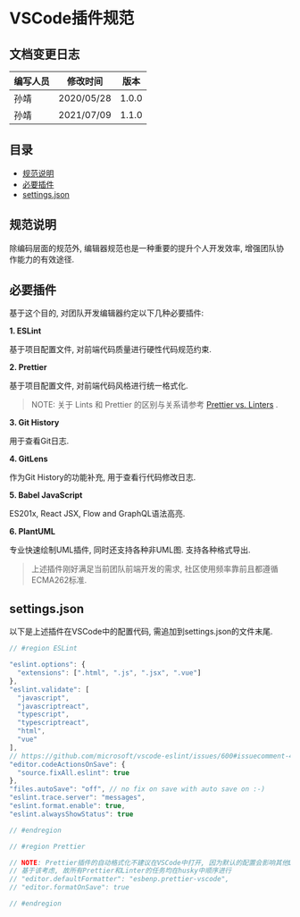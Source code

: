 <h1>VSCode插件规范</h1>

<h2>文档变更日志</h2>

| 编写人员 | 修改时间   | 版本  |
| -------- | ---------- | ----- |
| 孙靖     | 2020/05/28 | 1.0.0 |
| 孙靖     | 2021/07/09 | 1.1.0 |

<h2>目录</h2>

- [规范说明](#规范说明)
- [必要插件](#必要插件)
- [settings.json](#settingsjson)

## 规范说明

除编码层面的规范外, 编辑器规范也是一种重要的提升个人开发效率, 增强团队协作能力的有效途径.

## 必要插件

基于这个目的, 对团队开发编辑器约定以下几种必要插件:

**1. ESLint**

基于项目配置文件, 对前端代码质量进行硬性代码规范约束.

**2. Prettier**

基于项目配置文件, 对前端代码风格进行统一格式化.

> NOTE: 关于 Lints 和 Prettier 的区别与关系请参考 [Prettier vs. Linters](https://prettier.io/docs/en/comparison.html) .

**3. Git History**
  
用于查看Git日志.

**4. GitLens**
  
作为Git History的功能补充, 用于查看行代码修改日志.

**5. Babel JavaScript**

ES201x, React JSX, Flow and GraphQL语法高亮.

**6. PlantUML**

专业快速绘制UML插件, 同时还支持各种非UML图. 支持各种格式导出.

> 上述插件刚好满足当前团队前端开发的需求, 社区使用频率靠前且都遵循ECMA262标准.

## settings.json

以下是上述插件在VSCode中的配置代码, 需追加到settings.json的文件末尾.

```js
// #region ESLint

"eslint.options": {
  "extensions": [".html", ".js", ".jsx", ".vue"]
},
"eslint.validate": [
  "javascript",
  "javascriptreact",
  "typescript",
  "typescriptreact",
  "html",
  "vue"
],
// https://github.com/microsoft/vscode-eslint/issues/600#issuecomment-469211948
"editor.codeActionsOnSave": {
  "source.fixAll.eslint": true
},
"files.autoSave": "off", // no fix on save with auto save on :-)
"eslint.trace.server": "messages",
"eslint.format.enable": true,
"eslint.alwaysShowStatus": true

// #endregion

// #region Prettier

// NOTE: Prettier插件的自动格式化不建议在VSCode中打开, 因为默认的配置会影响其他Linters
// 基于该考虑, 故所有Prettier和Linter的任务均在husky中顺序进行
// "editor.defaultFormatter": "esbenp.prettier-vscode",
// "editor.formatOnSave": true

// #endregion
```

